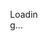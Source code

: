 ```yaml
---
layout: 'halaman'
author: 'Sabda Literasi'
title: 'Download Ebook'
harga: 'Rp0'
description: 'Koleksi ebook terlengkap! Download gratis novel, komik, buku pelajaran, dan berbagai genre lainnya. Baca online atau offline kapanpun dan dimanapun.'
permalink: '/download/ebook'
image: 'https://sabdaliterasi.xyz/media/android-icon-512x512'
keyword: [Download Ebook]
tag_head: ['<link href="/wp-content/cdn/n/bootstrap/5.0.2/dist/css/bootstrap.min.css" rel="stylesheet">']
tag_body: ['<script src="/wp-content/cdn/g/ajax-jquery/assets/repository/script/download/ebook/0.3/main.min.js"></script>']
---
```


  <style>div#loadingOverlay .text-light{color:var(--linkC)!important}button#submitForm {border-color: var(--linkC);background: var(--linkC)}h1.pTtl.aTtl.sml.itm{display:none !important}
  #loadingOverlay {
    display: flex;
    position: fixed;
    top: 0;
    left: 0;
    width: 100%;
    height: 100%;
    background-color: #fff;
    z-index: 9999;
    justify-content: center;
    align-items: center;
  }
</style>
 <!-- Overlay Loading -->
<div id="loadingOverlay" >
  <div class="spinner-border text-light" role="status" style="width: 3rem; height: 3rem;">
    <span class="visually-hidden">Loading...</span>
  </div>
</div>
<div class="container mt-5">
  <h1 id="title" class="text-center">Loading...</h1>
  <form id="formVerify" class="mt-4">
    <div class="mb-3">
      <label for="name" class="form-label">Name</label>
      <input type="text" id="name" class="form-control" placeholder="Enter your name" required>
    </div>
    <div class="mb-3">
      <label for="email" class="form-label">Email</label>
      <div class="input-group">
        <input type="email" id="email" class="form-control" placeholder="Enter your email" required>
        <button type="button" id="checkEmail" class="btn btn-secondary">Verify Email</button>
      </div>
    </div>
    <div id="verificationMessage" class="alert alert-success mt-3" style="display: none;">
  Kode verifikasi telah dikirim ke email Anda. Silakan periksa kotak masuk/kota spam Anda. Kode akan berakhir dalam 60 Detik.
</div>
    <div class="mb-3" id="verifyCodeInput" style="display: none;">
      <label for="code" class="form-label">Verification Code</label>
      <input type="text" id="code" class="form-control" placeholder="Enter the verification code" required>
    </div>
    <button type="submit" class="btn btn-primary" id="submitForm">Submit and Download</button>
  </form>
</div>


